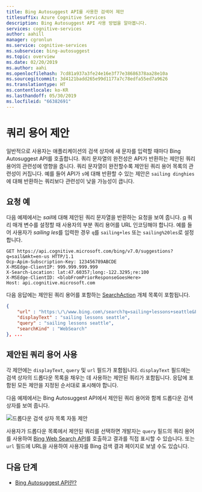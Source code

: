 ```yaml
---
title: Bing Autosuggest API를 사용한 검색어 제안
titlesuffix: Azure Cognitive Services
description: Bing Autosuggest API 사용 방법을 알아봅니다.
services: cognitive-services
author: aahill
manager: cgronlun
ms.service: cognitive-services
ms.subservice: bing-autosuggest
ms.topic: overview
ms.date: 02/20/2019
ms.author: aahi
ms.openlocfilehash: 7cd81a937a3fe24e16e3f77e38686378aa28e10a
ms.sourcegitcommit: 3d4121badd265e99d1177a7c78edfa55ed7a9626
ms.translationtype: HT
ms.contentlocale: ko-KR
ms.lasthandoff: 05/30/2019
ms.locfileid: "66382691"
---
```

# <a name="suggesting-query-terms"></a>쿼리 용어 제안

일반적으로 사용자는 애플리케이션의 검색 상자에 새 문자를 입력할 때마다 Bing Autosuggest API를 호출합니다. 쿼리 문자열의 완전성은 API가 반환하는 제안된 쿼리 용어의 관련성에 영향을 줍니다. 쿼리 문자열이 완전할수록 제안된 쿼리 용어 목록의 관련성이 커집니다. 예를 들어 API가 `s`에 대해 반환할 수 있는 제안은 `sailing dinghies`에 대해 반환하는 쿼리보다 관련성이 낮을 가능성이 큽니다.

## <a name="example-request"></a>요청 예

다음 예제에서는 *sail*에 대해 제안된 쿼리 문자열을 반환하는 요청을 보여 줍니다. [q](https://docs.microsoft.com/rest/api/cognitiveservices-bingsearch/bing-autosuggest-api-v7-reference#query) 쿼리 매개 변수를 설정할 때 사용자의 부분 쿼리 용어를 URL 인코딩해야 합니다. 예를 들어 사용자가 *sailing les*를 입력한 경우 `q`를 `sailing+les` 또는 `sailing%20les`로 설정합니다.

```http
GET https://api.cognitive.microsoft.com/bing/v7.0/suggestions?q=sail&mkt=en-us HTTP/1.1
Ocp-Apim-Subscription-Key: 123456789ABCDE
X-MSEdge-ClientIP: 999.999.999.999
X-Search-Location: lat:47.60357;long:-122.3295;re:100
X-MSEdge-ClientID: <blobFromPriorResponseGoesHere>
Host: api.cognitive.microsoft.com
```

다음 응답에는 제안된 쿼리 용어를 포함하는 [SearchAction](https://docs.microsoft.com/rest/api/cognitiveservices-bingsearch/bing-autosuggest-api-v7-reference#searchaction) 개체 목록이 포함됩니다.

```json
{
    "url" : "https:\/\/www.bing.com\/search?q=sailing+lessons+seattle&FORM=USBAPI",
    "displayText" : "sailing lessons seattle",
    "query" : "sailing lessons seattle",
    "searchKind" : "WebSearch"
}, ...
```

## <a name="using-suggested-query-terms"></a>제안된 쿼리 용어 사용

각 제안에는 `displayText`, `query` 및 `url` 필드가 포함됩니다. `displayText` 필드에는 검색 상자의 드롭다운 목록을 채우는 데 사용하는 제안된 쿼리가 포함됩니다. 응답에 포함된 모든 제안을 지정된 순서대로 표시해야 합니다.

다음 예제에서는 Bing Autosuggest API에서 제안된 쿼리 용어와 함께 드롭다운 검색 상자를 보여 줍니다.

![드롭다운 검색 상자 목록 자동 제안](../media/cognitive-services-bing-autosuggest-api/bing-autosuggest-drop-down-list.PNG)

사용자가 드롭다운 목록에서 제안된 쿼리를 선택하면 개발자는 `query` 필드의 쿼리 용어를 사용하여 [Bing Web Search API](../../bing-web-search/search-the-web.md)를 호출하고 결과를 직접 표시할 수 있습니다. 또는 `url` 필드에 URL을 사용하여 사용자를 Bing 검색 결과 페이지로 보낼 수도 있습니다.

## <a name="next-steps"></a>다음 단계

* [Bing Autosuggest API란?](../get-suggested-search-terms.md)